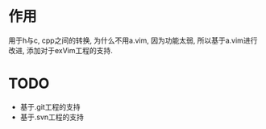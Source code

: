 # 作用
用于h与c, cpp之间的转换, 为什么不用a.vim, 因为功能太弱, 所以基于a.vim进行改进, 添加对于exVim工程的支持.

# TODO
* 基于.git工程的支持
* 基于.svn工程的支持
